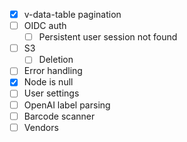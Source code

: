 - [x] v-data-table pagination
- [ ] OIDC auth
  - [ ] Persistent user session not found
- [ ] S3
  - [ ] Deletion
- [ ] Error handling
- [x] Node is null
- [ ] User settings
- [ ] OpenAI label parsing
- [ ] Barcode scanner
- [ ] Vendors
